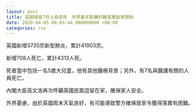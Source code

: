 ```yaml
---
layout: post
title: 英國增逾7百人染疫死　外界憂天氣轉好難落實居家限制
date: 2020-04-05 00:03:44.000000000 +08:00
categories: rss
---
```


英國新增3735宗新型肺炎，累計41903宗。

新增708人死亡，累計4313人死。

死者當中包括一名5歲大兒童，他有其他醫療背景；另外，有7名與醫護有關的人員死亡。

內閣大臣高文浩再次呼籲英國民眾逗留在家，確保家人安全。

外界憂慮，由於英國周末天氣良好，有可能導致警方確保居家令獲得落實有困難。
